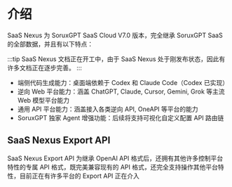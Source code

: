 # 介绍

SaaS Nexus 为 SoruxGPT SaaS Cloud V7.0 版本，完全继承 SoruxGPT SaaS 的全部数据，并且有以下特点：

:::tip
SaaS Nexus 文档正在开工中，由于 SaaS Nexus 处于刚发布状态，因此有许多文档正在逐步完善。
:::

- 端侧代码生成能力：桌面端依赖于 Codex 和 Claude Code（Codex 已实现）
- 逆向 Web 平台能力：涵盖 ChatGPT, Claude, Cursor, Gemini, Grok 等主流 Web 模型平台能力
- 通用 API 平台能力：涵盖接入各类逆向 API, OneAPI 等平台的能力
- SoruxGPT 独家 Agent 增强功能：后续将支持可视化自定义配置 API 路由链


## SaaS Nexus Export API

SaaS Nexus Export API 为继承 OpenAI API 格式后，还拥有其他许多控制平台特性的专属 API 格式，既完美兼容现有的 API 格式，还完全支持操作其他平台特性，目前正在有许多平台的 Export API 正在介入